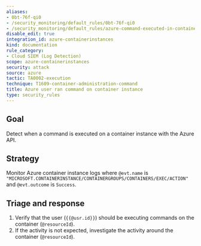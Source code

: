 ```yaml
---
aliases:
- 0bt-76f-qi0
- /security_monitoring/default_rules/0bt-76f-qi0
- /security_monitoring/default_rules/azure-command-executed-in-container-instance
disable_edit: true
integration_id: azure-containerinstances
kind: documentation
rule_category:
- Cloud SIEM (Log Detection)
scope: azure-containerinstances
security: attack
source: azure
tactic: TA0002-execution
technique: T1609-container-administration-command
title: Azure user ran command on container instance
type: security_rules
---
```


## Goal
Detect when a command is executed on a container instance with the Azure API.

## Strategy
Monitor Azure container instance logs where `@evt.name` is `"MICROSOFT.CONTAINERINSTANCE/CONTAINERGROUPS/CONTAINERS/EXEC/ACTION"` and `@evt.outcome` is `Success`.

## Triage and response
1. Verify that the user (`{{@usr.id}}`) should be executing commands on the container (`@resourceId`).
2. If the activity is not expected, investigate the activity around the container (`@resourceId`).
